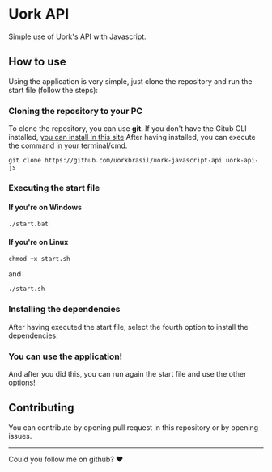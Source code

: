 # Uork API
Simple use of Uork's API with Javascript.

## How to use
Using the application is very simple, just clone the repository and run the start file (follow the steps):

### Cloning the repository to your PC
To clone the repository, you can use <b>git</b>.
If you don't have the Gitub CLI installed, <a href="https://git-scm.com/downloads">you can install in this site</a>
After having installed, you can execute the command in your terminal/cmd.

```
git clone https://github.com/uorkbrasil/uork-javascript-api uork-api-js
```

### Executing the start file

#### If you're on Windows

```
./start.bat
```

#### If you're on Linux

```
chmod +x start.sh
```

and

```
./start.sh
```

### Installing the dependencies
After having executed the start file, select the fourth option to install the dependencies.


### You can use the application!
And after you did this, you can run again the start file and use the other options!

## Contributing
You can contribute by opening pull request in this repository or by opening issues.

<hr>

Could you follow me on github? ❤

